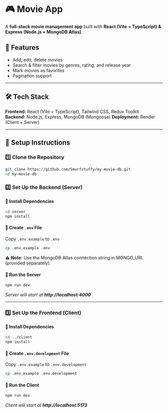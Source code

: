 # 🎮 Movie App

A **full-stack movie management app** built with **React (Vite + TypeScript) & Express (Node.js + MongoDB Atlas)**.

## 🚀 Features
- Add, edit, delete movies
- Search & filter movies by genres, rating, and release year
- Mark movies as favorites
- Pagination support

---

## 🛠️ Tech Stack
**Frontend:** React (Vite + TypeScript), Tailwind CSS, Redux Toolkit  
**Backend:** Node.js, Express, MongoDB (Mongoose)
**Deployment:** Render (Client + Server)

---

## 🏰️ Setup Instructions

### 1️⃣ Clone the Repository
```bash
git clone https://github.com/Smurfstuffy/my-movie-db.git
cd my-movie-db
```

### 2️⃣ Set Up the Backend (Server)
#### 🔹 Install Dependencies
```bash
cd server
npm install
```

#### 🔹 Create `.env` File
Copy `.env.example` to `.env`
```bash
cp .env.example .env  
```
**⚠️ Note:** Use the MongoDB Atlas connection string in MONGO_URL (provided separately).

#### 🔹 Run the Server
```bash
npm run dev
```
_Server will start at **http://localhost:4000**_

---

### 3️⃣ Set Up the Frontend (Client)
#### 🔹 Install Dependencies
```bash
cd ../client
npm install
```

#### 🔹 Create `.env.development` File
Copy `.env.example` to `.env.development`
```bash
cp .env.example .env.development 
```

#### 🔹 Run the Client
```bash
npm run dev
```
_Client will start at **http://localhost:5173**_
